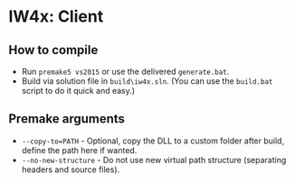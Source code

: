 
# IW4x: Client 

## How to compile

- Run `premake5 vs2015` or use the delivered `generate.bat`.
- Build via solution file in `build\iw4x.sln`. (You can use the `build.bat` script to do it quick and easy.)

## Premake arguments

- `--copy-to=PATH` - Optional, copy the DLL to a custom folder after build, define the path here if wanted.
- `--no-new-structure` - Do not use new virtual path structure (separating headers and source files).
